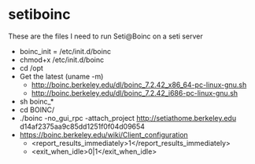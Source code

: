 # setiboinc
These are the files I need to run Seti@Boinc on a seti server

- boinc_init = /etc/init.d/boinc
- chmod+x /etc/init.d/boinc
- cd /opt
- Get the latest (uname -m)
    - http://boinc.berkeley.edu/dl/boinc_7.2.42_x86_64-pc-linux-gnu.sh
    - http://boinc.berkeley.edu/dl/boinc_7.2.42_i686-pc-linux-gnu.sh
- sh boinc_*
- cd BOINC/
- ./boinc -no_gui_rpc -attach_project http://setiathome.berkeley.edu d14af2375aa9c85dd1251f0f04d09654
- https://boinc.berkeley.edu/wiki/Client_configuration
    - <report_results_immediately>1</report_results_immediately>
    - <exit_when_idle>0|1</exit_when_idle>

